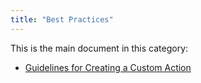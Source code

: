 ```yaml
---
title: "Best Practices"
---
```


This is the main document in this category:

* [Guidelines for Creating a Custom Action](guidelines-custom-action)
